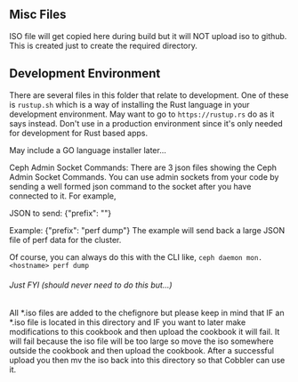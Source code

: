 ## Misc Files
ISO file will get copied here during build but it will NOT upload iso to github. This is created just to create the required directory.

## Development Environment
There are several files in this folder that relate to development. One of these is `rustup.sh` which is a way of installing the Rust language in your development environment. May want to go to `https://rustup.rs` do as it says instead. Don't use in a production environment since it's only needed for development for Rust based apps.

May include a GO language installer later...

Ceph Admin Socket Commands:
There are 3 json files showing the Ceph Admin Socket Commands. You can use admin sockets from your code by sending a well formed json command to the socket after you have connected to it. For example,

JSON to send:
{"prefix": "<command>"}

Example: {"prefix": "perf dump"}
The example will send back a large JSON file of perf data for the cluster.

Of course, you can always do this with the CLI like, `ceph daemon mon.<hostname> perf dump`

###### Just FYI (should never need to do this but...)
All *.iso files are added to the chefignore but please keep in mind that IF an *.iso file is located in this directory and IF you want to later make modifications to this cookbook and then upload the cookbook it will fail. It will fail because the iso file will be too large so move the iso somewhere outside the cookbook and then upload the cookbook. After a successful upload you then mv the iso back into this directory so that Cobbler can use it.
